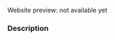 <!-- # [Portfolio Website](https://stevesbong.github.io/) -->

Website preview: not available yet


<!-- 
<img src="https://github.com/Stevesbong/Stevesbong.github.io/blob/master/img/portfolioscreenshot.png" width="600" height="700"> -->


### Description

<!-- Created a Portfolio Website with HTML and CSS for resume. -->